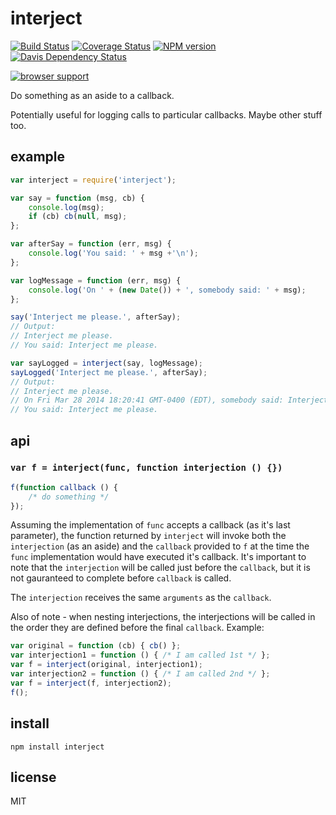 interject
=========

[![Build Status](https://travis-ci.org/jasonpincin/interject.svg?branch=master)](https://travis-ci.org/jasonpincin/interject)
[![Coverage Status](https://coveralls.io/repos/jasonpincin/interject/badge.png?branch=master)](https://coveralls.io/r/jasonpincin/interject?branch=master)
[![NPM version](https://badge.fury.io/js/interject.png)](http://badge.fury.io/js/interject)
[![Davis Dependency Status](https://david-dm.org/jasonpincin/interject.png)](https://david-dm.org/jasonpincin/interject)

[![browser support](https://ci.testling.com/jasonpincin/interject.png)
](https://ci.testling.com/jasonpincin/interject)

Do something as an aside to a callback.

Potentially useful for logging calls to particular callbacks. Maybe other stuff too.

## example

```javascript
var interject = require('interject');

var say = function (msg, cb) {
    console.log(msg);
    if (cb) cb(null, msg);
};

var afterSay = function (err, msg) {
    console.log('You said: ' + msg +'\n');
};

var logMessage = function (err, msg) {
    console.log('On ' + (new Date()) + ', somebody said: ' + msg);
};

say('Interject me please.', afterSay);
// Output:
// Interject me please.
// You said: Interject me please.

var sayLogged = interject(say, logMessage);
sayLogged('Interject me please.', afterSay);
// Output:
// Interject me please.
// On Fri Mar 28 2014 18:20:41 GMT-0400 (EDT), somebody said: Interject me please.
// You said: Interject me please.
```

## api

### `var f = interject(func, function interjection () {})`

```javascript
f(function callback () {
    /* do something */
});
```

Assuming the implementation of `func` accepts a callback (as it's last parameter), the function returned by 
`interject` will invoke both the `interjection` (as an aside) and the `callback` provided to `f` at the 
time the `func` implementation would have executed it's callback. It's important to note that the `interjection` will be 
called just before the `callback`, but it is not gauranteed to complete before `callback` is called.

The `interjection` receives the same `arguments` as the `callback`.

Also of note - when nesting interjections, the interjections will be called in the order they are defined before the final 
`callback`. Example:

```javascript
var original = function (cb) { cb() };
var interjection1 = function () { /* I am called 1st */ };
var f = interject(original, interjection1);
var interjection2 = function () { /* I am called 2nd */ };
var f = interject(f, interjection2);
f();
```

## install

`npm install interject`

## license

MIT
